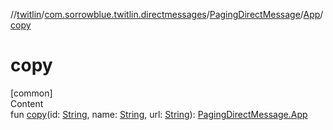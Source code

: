 //[twitlin](../../../index.md)/[com.sorrowblue.twitlin.directmessages](../../index.md)/[PagingDirectMessage](../index.md)/[App](index.md)/[copy](copy.md)



# copy  
[common]  
Content  
fun [copy](copy.md)(id: [String](https://kotlinlang.org/api/latest/jvm/stdlib/kotlin/-string/index.html), name: [String](https://kotlinlang.org/api/latest/jvm/stdlib/kotlin/-string/index.html), url: [String](https://kotlinlang.org/api/latest/jvm/stdlib/kotlin/-string/index.html)): [PagingDirectMessage.App](index.md)  



